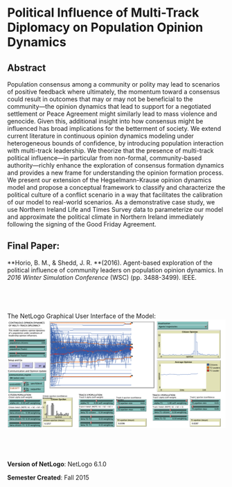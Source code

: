 # Political Influence of Multi-Track Diplomacy on Population  Opinion Dynamics

## Abstract

Population consensus among a community or polity may lead to scenarios of positive feedback where ultimately, the momentum toward a consensus could result in outcomes that may or may not be beneficial to the community—the opinion dynamics that lead to support for a negotiated settlement or Peace Agreement might similarly lead to mass violence and genocide. Given this, additional insight into how consensus might be influenced has broad implications for the betterment of society. We extend current literature in continuous opinion dynamics modeling under heterogeneous bounds of confidence, by introducing population interaction with multi-track leadership. We theorize that the presence of multi-track political influence—in particular from non-formal, community-based authority—richly enhance the exploration of consensus formation dynamics and provides a new frame for understanding the opinion formation process. We present our extension of the Hegselmann-Krause opinion dynamics model and propose a conceptual framework to classify and characterize the political culture of a conflict scenario in a way that facilitates the calibration of our model to real-world scenarios. As a demonstrative case study, we use Northern Ireland Life and Times Survey data to parameterize our model and approximate the political climate in Northern Ireland immediately following the signing of the Good Friday Agreement.

## Final Paper:
**Horio, B. M., & Shedd, J. R. **(2016). Agent-based exploration of the political influence of community leaders on population opinion dynamics. In *2016 Winter Simulation Conference* (WSC) (pp. 3488-3499). IEEE.

## &nbsp;
The NetLogo Graphical User Interface of the Model: 
![The NetLogo Graphical User Interface](GUI.png)

## &nbsp;

**Version of NetLogo**: NetLogo 6.1.0

**Semester Created**: Fall 2015

